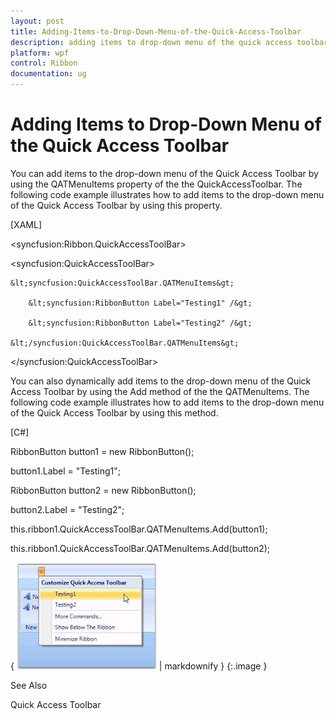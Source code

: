 ```yaml
---
layout: post
title: Adding-Items-to-Drop-Down-Menu-of-the-Quick-Access-Toolbar
description: adding items to drop-down menu of the quick access toolbar
platform: wpf
control: Ribbon
documentation: ug
---
```


# Adding Items to Drop-Down Menu of the Quick Access Toolbar

You can add items to the drop-down menu of the Quick Access Toolbar by using the QATMenuItems property of the the QuickAccessToolbar. The following code example illustrates how to add items to the drop-down menu of the Quick Access Toolbar by using this property.



[XAML]



&lt;syncfusion:Ribbon.QuickAccessToolBar&gt;

&lt;syncfusion:QuickAccessToolBar&gt;

    &lt;syncfusion:QuickAccessToolBar.QATMenuItems&gt;

        &lt;syncfusion:RibbonButton Label="Testing1" /&gt;

        &lt;syncfusion:RibbonButton Label="Testing2" /&gt;

    &lt;/syncfusion:QuickAccessToolBar.QATMenuItems&gt;

&lt;/syncfusion:QuickAccessToolBar&gt;



You can also dynamically add items to the drop-down menu of the Quick Access Toolbar by using the Add method of the the QATMenuItems. The following code example illustrates how to add items to the drop-down menu of the Quick Access Toolbar by using this method.



[C#]



RibbonButton button1 = new RibbonButton();

button1.Label = "Testing1";



RibbonButton button2 = new RibbonButton();

button2.Label = "Testing2";



this.ribbon1.QuickAccessToolBar.QATMenuItems.Add(button1);

this.ribbon1.QuickAccessToolBar.QATMenuItems.Add(button2);



{ ![](Adding-Items-to-Drop-Down-Menu-of-the-Quick-Access-Toolbar_images/Adding-Items-to-Drop-Down-Menu-of-the-Quick-Access-Toolbar_img1.jpeg) | markdownify }
{:.image }




See Also

Quick Access Toolbar

